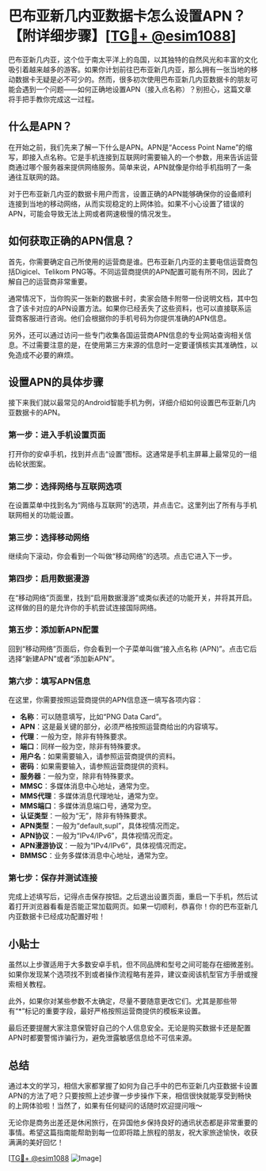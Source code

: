 # 巴布亚新几内亚数据卡怎么设置APN？【附详细步骤】[[TG💪+ @esim1088](https://t.me/s/esim1088)]

巴布亚新几内亚，这个位于南太平洋上的岛国，以其独特的自然风光和丰富的文化吸引着越来越多的游客。如果你计划前往巴布亚新几内亚，那么拥有一张当地的移动数据卡无疑是必不可少的。然而，很多初次使用巴布亚新几内亚数据卡的朋友可能会遇到一个问题——如何正确地设置APN（接入点名称）？别担心，这篇文章将手把手教你完成这一过程。

## 什么是APN？

在开始之前，我们先来了解一下什么是APN。APN是“Access Point Name”的缩写，即接入点名称。它是手机连接到互联网时需要输入的一个参数，用来告诉运营商通过哪个服务器来提供网络服务。简单来说，APN就像是你给手机指明了一条通往互联网的路。

对于巴布亚新几内亚的数据卡用户而言，设置正确的APN能够确保你的设备顺利连接到当地的移动网络，从而实现稳定的上网体验。如果不小心设置了错误的APN，可能会导致无法上网或者网速极慢的情况发生。

## 如何获取正确的APN信息？

首先，你需要确定自己所使用的运营商是谁。巴布亚新几内亚的主要电信运营商包括Digicel、Telikom PNG等。不同运营商提供的APN配置可能有所不同，因此了解自己的运营商非常重要。

通常情况下，当你购买一张新的数据卡时，卖家会随卡附带一份说明文档，其中包含了该卡对应的APN设置方法。如果你已经丢失了这些资料，也可以直接联系运营商客服进行咨询。他们会根据你的手机号码为你提供准确的APN信息。

另外，还可以通过访问一些专门收集各国运营商APN信息的专业网站查询相关信息。不过需要注意的是，在使用第三方来源的信息时一定要谨慎核实其准确性，以免造成不必要的麻烦。

## 设置APN的具体步骤

接下来我们就以最常见的Android智能手机为例，详细介绍如何设置巴布亚新几内亚数据卡的APN。

### 第一步：进入手机设置页面

打开你的安卓手机，找到并点击“设置”图标。这通常是手机主屏幕上最常见的一组齿轮状图案。

### 第二步：选择网络与互联网选项

在设置菜单中找到名为“网络与互联网”的选项，并点击它。这里列出了所有与手机联网相关的功能设置。

### 第三步：选择移动网络

继续向下滚动，你会看到一个叫做“移动网络”的选项。点击它进入下一步。

### 第四步：启用数据漫游

在“移动网络”页面里，找到“启用数据漫游”或类似表述的功能开关，并将其开启。这样做的目的是允许你的手机尝试连接国际网络。

### 第五步：添加新APN配置

回到“移动网络”页面后，你会看到一个子菜单叫做“接入点名称 (APN)”。点击它后选择“新建APN”或者“添加新APN”。

### 第六步：填写APN信息

在这里，你需要按照运营商提供的APN信息逐一填写各项内容：

- **名称**：可以随意填写，比如“PNG Data Card”。
- **APN**：这是最关键的部分，必须严格按照运营商给出的内容填写。
- **代理**：一般为空，除非有特殊要求。
- **端口**：同样一般为空，除非有特殊要求。
- **用户名**：如果需要输入，请参照运营商提供的资料。
- **密码**：如果需要输入，请参照运营商提供的资料。
- **服务器**：一般为空，除非有特殊要求。
- **MMSC**：多媒体消息中心地址，通常为空。
- **MMS代理**：多媒体消息代理地址，通常为空。
- **MMS端口**：多媒体消息端口号，通常为空。
- **认证类型**：一般为“无”，除非有特殊要求。
- **APN类型**：一般为“default,supl”，具体视情况而定。
- **APN协议**：一般为“IPv4/IPv6”，具体视情况而定。
- **APN漫游协议**：一般为“IPv4/IPv6”，具体视情况而定。
- **BMMSC**：业务多媒体消息中心地址，通常为空。

### 第七步：保存并测试连接

完成上述填写后，记得点击保存按钮。之后退出设置页面，重启一下手机，然后试着打开浏览器看看是否能正常加载网页。如果一切顺利，恭喜你！你的巴布亚新几内亚数据卡已经成功配置好啦！

## 小贴士

虽然以上步骤适用于大多数安卓手机，但不同品牌和型号之间可能存在细微差别。如果你发现某个选项找不到或者操作流程略有差异，建议查阅该机型官方手册或搜索相关教程。

此外，如果你对某些参数不太确定，尽量不要随意更改它们。尤其是那些带有“*”标记的重要字段，最好严格按照运营商提供的模板来设置。

最后还要提醒大家注意保管好自己的个人信息安全。无论是购买数据卡还是配置APN时都要警惕诈骗行为，避免泄露敏感信息给不可信来源。

## 总结

通过本文的学习，相信大家都掌握了如何为自己手中的巴布亚新几内亚数据卡设置APN的方法了吧？只要按照上述步骤一步步操作下来，相信很快就能享受到畅快的上网体验啦！当然了，如果有任何疑问的话随时欢迎提问哦～

无论你是商务出差还是休闲旅行，在异国他乡保持良好的通讯状态都是非常重要的事情。希望这篇指南能帮助到每一位即将踏上旅程的朋友，祝大家旅途愉快，收获满满的美好回忆！

[[TG💪+ @esim1088](https://t.me/s/esim1088) ![Image](https://i.postimg.cc/4NQfJmqS/Snipaste-2025-05-13-00-14-12.png)]